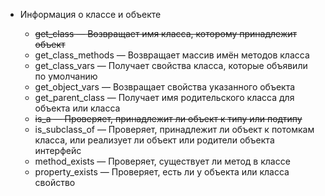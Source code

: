 -   Информация о классе и объекте

    -   ~~get_class — Возвращает имя класса, которому принадлежит объект~~
    -   get_class_methods — Возвращает массив имён методов класса
    -   get_class_vars — Получает свойства класса, которые объявили по умолчанию
    -   get_object_vars — Возвращает свойства указанного объекта
    -   get_parent_class — Получает имя родительского класса для объекта или класса
    -   ~~is_a — Проверяет, принадлежит ли объект к типу или подтипу~~
    -   is_subclass_of — Проверяет, принадлежит ли объект к потомкам класса, или реализует ли объект
        или родители объекта интерфейс
    -   method_exists — Проверяет, существует ли метод в классе
    -   property_exists — Проверяет, есть ли у объекта или класса свойство

